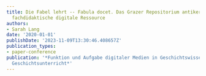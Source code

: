 ```yaml
---
title: Die Fabel lehrt -- Fabula docet. Das Grazer Repositorium antiker Fabeln als
  fachdidaktische digitale Ressource
authors:
- Sarah Lang
date: '2020-01-01'
publishDate: '2023-11-09T13:30:46.408657Z'
publication_types:
- paper-conference
publication: '*Funktion und Aufgabe digitaler Medien in Geschichtswissenschaft und
  Geschichtsunterricht*'
---
```

